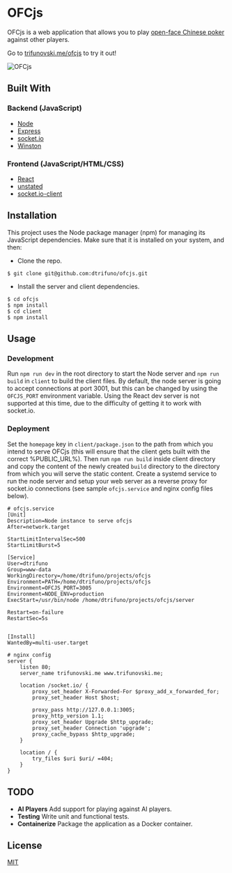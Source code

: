 # OFCjs

OFCjs is a web application that allows you to play [open-face Chinese poker](https://en.wikipedia.org/wiki/Open-face_Chinese_poker) against other players.

Go to [trifunovski.me/ofcjs](https://trifunovski.me/ofcjs/) to try it out!

![OFCjs](https://github.com/dtrifuno/ofcjs/raw/master/promo/game.png?raw=true)

## Built With

### Backend (JavaScript)
* [Node](https://nodejs.org/en/)
* [Express](https://expressjs.com/)
* [socket.io](https://socket.io/)
* [Winston](https://www.npmjs.com/package/winston)

### Frontend (JavaScript/HTML/CSS)
* [React](https://reactjs.org/)
* [unstated](https://github.com/jamiebuilds/unstated)
* [socket.io-client](https://socket.io/)

## Installation
This project uses the Node package manager (npm) for managing its JavaScript dependencies. Make sure that it is installed on your system, and then:

- Clone the repo.
```
$ git clone git@github.com:dtrifuno/ofcjs.git
```
- Install the server and client dependencies.
```
$ cd ofcjs
$ npm install
$ cd client
$ npm install
```
## Usage

### Development

Run `npm run dev` in the root directory to start the Node server and `npm run build` in `client` to build the client files. By default, the node server is going to accept connections at port 3001, but this can be changed by using the `OFCJS_PORT` environment variable. Using the React dev server is not supported at this time, due to the difficulty of getting it to work with socket.io.

### Deployment

Set the `homepage` key in `client/package.json` to the path from which you intend to serve OFCjs (this will ensure that the client gets built with the correct %PUBLIC_URL%). Then run `npm run build` inside client directory and copy the content of the newly created `build` directory to the directory from which you will serve the static content. Create a systemd service to run the node server and setup your web server as a reverse proxy for socket.io connections (see sample `ofcjs.service` and nginx config files below). 

```
# ofcjs.service
[Unit]
Description=Node instance to serve ofcjs
After=network.target

StartLimitIntervalSec=500
StartLimitBurst=5

[Service]
User=dtrifuno
Group=www-data
WorkingDirectory=/home/dtrifuno/projects/ofcjs
Environment=PATH=/home/dtrifuno/projects/ofcjs
Environment=OFCJS_PORT=3005
Environment=NODE_ENV=production
ExecStart=/usr/bin/node /home/dtrifuno/projects/ofcjs/server

Restart=on-failure
RestartSec=5s


[Install]
WantedBy=multi-user.target
```

```
# nginx config 
server {
    listen 80;
    server_name trifunovski.me www.trifunovski.me;

    location /socket.io/ {
        proxy_set_header X-Forwarded-For $proxy_add_x_forwarded_for;
        proxy_set_header Host $host;

        proxy_pass http://127.0.0.1:3005;
        proxy_http_version 1.1;
        proxy_set_header Upgrade $http_upgrade;
        proxy_set_header Connection 'upgrade';
        proxy_cache_bypass $http_upgrade;
    }
        
    location / {
        try_files $uri $uri/ =404;
    }
}
```


## TODO
* **AI Players** Add support for playing against AI players.
* **Testing** Write unit and functional tests.
* **Containerize** Package the application as a Docker container.

## License
[MIT](https://choosealicense.com/licenses/mit/)